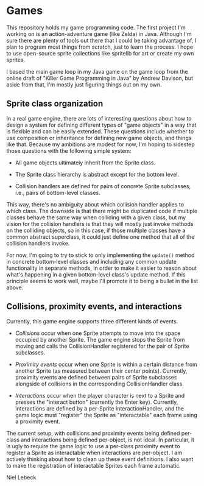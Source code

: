 # Games

This repository holds my game programming code.
The first project I'm working on is an action-adventure game (like Zelda) in Java.
Although I'm sure there are plenty of tools out there that I could be taking
advantage of, I plan to program most things from scratch, just to learn the
process. I hope to use open-source sprite collections like spritelib for art
or create my own sprites.

I based the main game loop in my Java game on the game loop from the online
draft of "Killer Game Programming in Java" by Andrew Davison, but aside from
that, I'm mostly just figuring things out on my own.

## Sprite class organization

In a real game engine, there are lots of interesting questions about how to
design a system for defining different types of "game objects" in a way that
is flexible and can be easily extended. These questions include whether to use
composition or inheritance for defining new game objects, and things like that.
Because my ambitions are modest for now, I'm hoping to sidestep those questions
with the following simple system:

* All game objects ultimately inherit from the Sprite class.

* The Sprite class hierarchy is abstract except for the bottom level.

* Collision handlers are defined for pairs of concrete Sprite subclasses, i.e.,
pairs of bottom-level classes.

This way, there's no ambiguity about which collision handler applies to which
class. The downside is that there might be duplicated code if multiple classes
behave the same way when colliding with a given class, but my vision for the
collision handlers is that they will mostly just invoke methods on the
colliding objects, so in this case, if those multiple classes have a common
abstract superclass, it could just define one method that all of the collision
handlers invoke.

For now, I'm going to try to stick to only implementing the `update()`
method in concrete bottom-level classes and including any common update
functionality in separate methods, in order to make it easier to reason about
what's happening in a given bottom-level class's update method. If this
principle seems to work well, maybe I'll promote it to being a bullet in the
list above.

## Collisions, proximity events, and interactions

Currently, this game engine supports three different kinds of events.

* *Collisions* occur when one Sprite attempts to move into the space occupied
by another Sprite. The game engine stops the Sprite from moving and calls the
CollisionHandler registered for the pair of Sprite subclasses.

* *Proximity events* occur when one Sprite is within a certain distance from
another Sprite (as measured between their center points). Currently, proximity
events are defined between pairs of Sprite subclasses alongside of collisions
in the corresponding CollisionHandler class.

* *Interactions* occur when the player character is next to a Sprite and
presses the "interact button" (currently the Enter key). Currently,
interactions are defined by a per-Sprite InteractionHandler, and the game logic
must "register" the Sprite as "interactable" each frame using a proximity
event.

The current setup, with collisions and proximity events being defined per-class
and interactions being defined per-object, is not ideal. In particular, it is
ugly to require the game logic to use a per-class proximity event to register a
Sprite as interactable when interactions are per-object. I am actively thinking
about how to clean up these event definitions. I also want to make the
registration of interactable Sprites each frame automatic.

Niel Lebeck
